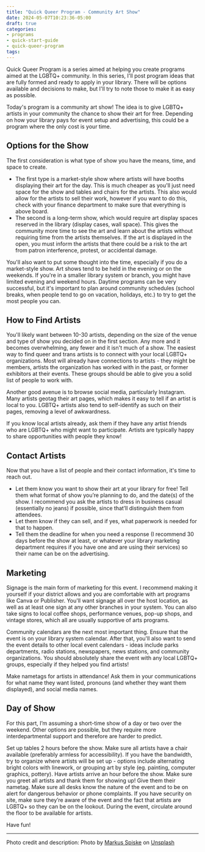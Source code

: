 ```yaml
---
title: "Quick Queer Program - Community Art Show"
date: 2024-05-07T10:23:36-05:00
draft: true
categories:
- programs
- quick-start-guide
- quick-queer-program
tags:
---
```

Quick Queer Program is a series aimed at helping you create programs aimed at the LGBTQ+ community. In this series, I'll post program ideas that are fully formed and ready to apply in your library. There will be options available and decisions to make, but I'll try to note those to make it as easy as possible. 

Today's program is a community art show! The idea is to give LGBTQ+ artists in your community the chance to show their art for free. Depending on how your library pays for event setup and advertising, this could be a program where the only cost is your time.

## Options for the Show

The first consideration is what type of show you have the means, time, and space to create. 

- The first type is a market-style show where artists will have booths displaying their art for the day. This is much cheaper as you'll just need space for the show and tables and chairs for the artists. This also would allow for the artists to sell their work, however if you want to do this, check with your finance department to make sure that everything is above board.
- The second is a long-term show, which would require art display spaces reserved in the library (display cases, wall space). This gives the community more time to see the art and learn about the artists without requiring time from the artists themselves. If the art is displayed in the open, you must inform the artists that there could be a risk to the art from patron interference, protest, or accidental damage. 

You'll also want to put some thought into the time, especially if you do a market-style show. Art shows tend to be held in the evening or on the weekends. If you're in a smaller library system or branch, you might have limited evening and weekend hours. Daytime programs can be very successful, but it's important to plan around community schedules (school breaks, when people tend to go on vacation, holidays, etc.) to try to get the most people you can.

## How to Find Artists

You'll likely want between 10-30 artists, depending on the size of the venue and type of show you decided on in the first section. Any more and it becomes overwhelming, any fewer and it isn't much of a show. The easiest way to find queer and trans artists is to connect with your local LGBTQ+ organizations. Most will already have connections to artists - they might be members, artists the organization has worked with in the past, or former exhibitors at their events. These groups should be able to give you a solid list of people to work with. 

Another good avenue is to browse social media, particularly Instagram. Many artists geotag their art pages, which makes it easy to tell if an artist is local to you. LGBTQ+ artists also tend to self-identify as such on their pages, removing a level of awkwardness.

If you know local artists already, ask them if they have any artist friends who are LGBTQ+ who might want to participate. Artists are typically happy to share opportunities with people they know!

## Contact Artists

Now that you have a list of people and their contact information, it's time to reach out. 

- Let them know you want to show their art at your library for free! Tell them what format of show you’re planning to do, and the date(s) of the show. I recommend you ask the artists to dress in business casual (essentially no jeans) if possible, since that’ll distinguish them from attendees. 
- Let them know if they can sell, and if yes, what paperwork is needed for that to happen.
- Tell them the deadline for when you need a response (I recommend 30 days before the show at least, or whatever your library marketing department requires if you have one and are using their services) so their name can be on the advertising.

## Marketing

Signage is the main form of marketing for this event. I recommend making it yourself if your district allows and you are comfortable with art programs like Canva or Publisher. You'll want signage all over the host location, as well as at least one sign at any other branches in your system. You can also take signs to local coffee shops, performance venues, pop-up shops, and vintage stores, which all are usually supportive of arts programs. 

Community calendars are the next most important thing. Ensure that the event is on your library system calendar. After that, you'll also want to send the event details to other local event calendars - ideas include parks departments, radio stations, newspapers, news stations, and community organizations. You should absolutely share the event with any local LGBTQ+ groups, especially if they helped you find artists!

Make nametags for artists in attendance! Ask them in your communications for what name they want listed, pronouns (and whether they want them displayed), and social media names.

## Day of Show

For this part, I’m assuming a short-time show of a day or two over the weekend. Other options are possible, but they require more interdepartmental support and therefore are harder to predict.

Set up tables 2 hours before the show. Make sure all artists have a chair available (preferably armless for accessibility).
If you have the bandwidth, try to organize where artists will be set up - options include alternating bright colors with linework, or grouping art by style (eg. painting, computer graphics, pottery).
Have artists arrive an hour before the show. Make sure you greet all artists and thank them for showing up! Give them their nametag.
Make sure all desks know the nature of the event and to be on alert for dangerous behavior or phone complaints. If you have security on site, make sure they’re aware of the event and the fact that artists are LGBTQ+ so they can be on the lookout.
During the event, circulate around the floor to be available for artists.

Have fun!


---

Photo credit and description: Photo by <a href="https://unsplash.com/@markusspiske?utm_content=creditCopyText&utm_medium=referral&utm_source=unsplash">Markus Spiske</a> on <a href="https://unsplash.com/photos/assorted-color-paintings-dJo4Qhtu2sg?utm_content=creditCopyText&utm_medium=referral&utm_source=unsplash">Unsplash</a>